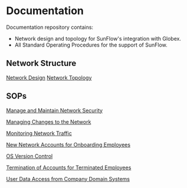 # Documentation

Documentation repository contains:
- Network design and topology for SunFlow's integration with Globex.
- All Standard Operating Procedures for the support of SunFlow. 

## Network Structure
[Network Design](https://github.com/DataVerse-Systems/Documentation/blob/main/Network%20Structure/SunFlow%20Network%20Design.pdf)
[Network Topology](https://github.com/DataVerse-Systems/Documentation/blob/main/Network%20Structure/DataVerse_Systems_Topology.png)

## SOPs
[Manage and Maintain Network Security](https://github.com/DataVerse-Systems/Documentation/blob/main/SOP/Manage%20and%20Maintain%20Network%20Security)

[Managing Changes to the Network](https://github.com/DataVerse-Systems/Documentation/blob/main/SOP/Managing%20Changes%20to%20the%20Network)

[Monitoring Network Traffic](https://github.com/DataVerse-Systems/Documentation/blob/main/SOP/Monitoring%20Network%20Traffic)

[New Network Accounts for Onboarding Employees](https://github.com/DataVerse-Systems/Documentation/blob/main/SOP/New%20Network%20Accounts%20for%20Onboarding%20Employees)

[OS Version Control](https://github.com/DataVerse-Systems/Documentation/blob/main/SOP/OS%20Version%20Control)

[Termination of Accounts for Terminated Employees](https://github.com/DataVerse-Systems/Documentation/blob/main/SOP/Termination%20of%20Accounts%20for%20Terminated%20Employees)

[User Data Access from Company Domain Systems](https://github.com/DataVerse-Systems/Documentation/blob/main/SOP/User%20Data%20Access%20from%20Company%20Domain%20Systems)